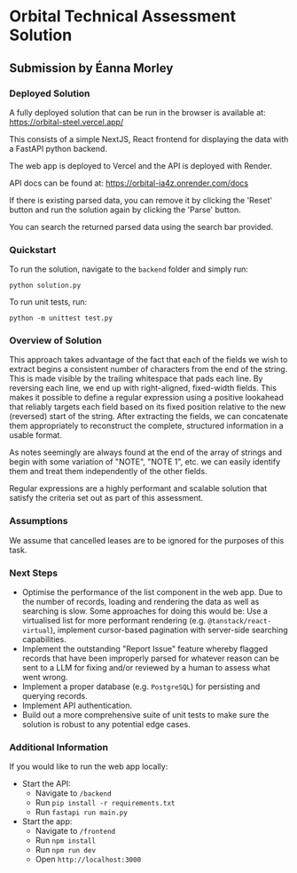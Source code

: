 # Orbital Technical Assessment Solution

## Submission by Éanna Morley

### Deployed Solution

A fully deployed solution that can be run in the browser is available at: <https://orbital-steel.vercel.app/>

This consists of a simple NextJS, React frontend for displaying the data with a FastAPI python backend.

The web app is deployed to Vercel and the API is deployed with Render.

API docs can be found at: <https://orbital-ia4z.onrender.com/docs>

If there is existing parsed data, you can remove it by clicking the 'Reset' button and run the solution again by clicking the 'Parse' button.

You can search the returned parsed data using the search bar provided.

### Quickstart

To run the solution, navigate to the `backend` folder and simply run:

`python solution.py`

To run unit tests, run:

`python -m unittest test.py`

### Overview of Solution

This approach takes advantage of the fact that each of the fields we wish to extract begins a consistent number of characters from the end of the string. This is made visible by the trailing whitespace that pads each line. By reversing each line, we end up with right-aligned, fixed-width fields. This makes it possible to define a regular expression using a positive lookahead that reliably targets each field based on its fixed position relative to the new (reversed) start of the string. After extracting the fields, we can concatenate them appropriately to reconstruct the complete, structured information in a usable format.

As notes seemingly are always found at the end of the array of strings and begin with some variation of "NOTE", "NOTE 1", etc. we can easily identify them and treat them independently of the other fields.

Regular expressions are a highly performant and scalable solution that satisfy the criteria set out as part of this assessment.

### Assumptions

We assume that cancelled leases are to be ignored for the purposes of this task.

### Next Steps

* Optimise the performance of the list component in the web app. Due to the number of records, loading and rendering the data as well as searching is slow. Some approaches for doing this would be: Use a virtualised list for more performant rendering (e.g. `@tanstack/react-virtual`), implement cursor-based pagination with server-side searching capabilities.
* Implement the outstanding "Report Issue" feature whereby flagged records that have been improperly parsed for whatever reason can be sent to a LLM for fixing and/or reviewed by a human to assess what went wrong.
* Implement a proper database (e.g. `PostgreSQL`) for persisting and querying records.
* Implement API authentication.
* Build out a more comprehensive suite of unit tests to make sure the solution is robust to any potential edge cases.

### Additional Information

If you would like to run the web app locally:

* Start the API:
  * Navigate to `/backend`
  * Run `pip install -r requirements.txt`
  * Run `fastapi run main.py`
* Start the app:
  * Navigate to `/frontend`
  * Run `npm install`
  * Run `npm run dev`
  * Open `http://localhost:3000`
